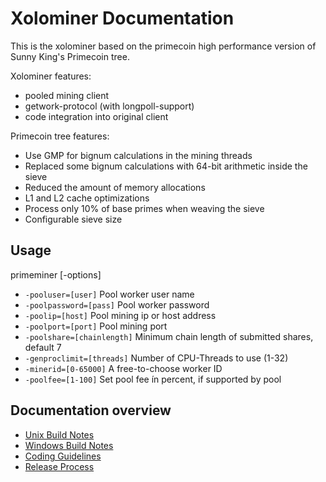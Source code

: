 Xolominer Documentation
=======================

This is the xolominer based on the primecoin high performance version of Sunny King's Primecoin tree.

Xolominer features:
- pooled mining client
- getwork-protocol (with longpoll-support)
- code integration into original client

Primecoin tree features:
 * Use GMP for bignum calculations in the mining threads
 * Replaced some bignum calculations with 64-bit arithmetic inside the sieve
 * Reduced the amount of memory allocations
 * L1 and L2 cache optimizations
 * Process only 10% of base primes when weaving the sieve
 * Configurable sieve size

Usage
-----

primeminer [-options]

 * `-pooluser=[user]` Pool worker user name
 * `-poolpassword=[pass]` Pool worker password
 * `-poolip=[host]` Pool mining ip or host address
 * `-poolport=[port]` Pool mining port
 * `-poolshare=[chainlength]` Minimum chain length of submitted shares, default 7
 * `-genproclimit=[threads]` Number of CPU-Threads to use (1-32)
 * `-minerid=[0-65000]` A free-to-choose worker ID
 * `-poolfee=[1-100]` Set pool fee ín percent, if supported by pool

Documentation overview
----------------------
- [Unix Build Notes](build-unix.md)
- [Windows Build Notes](build-msw.md)
- [Coding Guidelines](coding.md)
- [Release Process](release-process.md)
